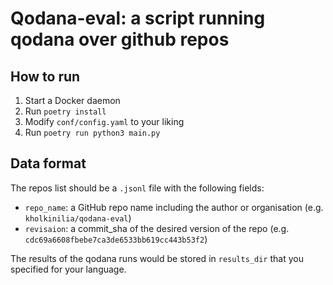 # Qodana-eval: a script running qodana over github repos

## How to run
1. Start a Docker daemon
2. Run `poetry install`
3. Modify `conf/config.yaml` to your liking
4. Run `poetry run python3 main.py`

## Data format
The repos list should be a `.jsonl` file with the following fields:
* `repo_name`: a GitHub repo name including the author or organisation (e.g. `kholkinilia/qodana-eval`)
* `revisaion`: a commit_sha of the desired version of the repo (e.g. `cdc69a6608fbebe7ca3de6533bb619cc443b53f2`)

The results of the qodana runs would be stored in `results_dir` that you specified for your language.